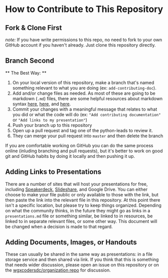 # How to Contribute to This Repository

## Fork & Clone First
_note:_ If you have write permissions to this repo, no need to fork to your own GitHub account if you haven't already. Just clone this repository directly.

## Branch Second
** The Best Way: ** 
  1.  On your local version of this repository, make a branch that's named something relevant to what you are doing (ex: `add-contributing-doc`).
  2.  Add and/or change files as needed. As most of these are going to be markdown (`.md`) files, there are some helpful resources about markdown syntax [here](https://daringfireball.net/projects/markdown/syntax), [here](https://github.com/adam-p/markdown-here/wiki/Markdown-Cheatsheet), and [here](https://guides.github.com/features/mastering-markdown/).
  3.  Commit your changes with a meaningful message that relates to what you did or what the code will do (ex: `"Add contributing documentation"` or `"Add links to my presentation"`)
  4.  Push your branch up to this repository
  5.  Open up a pull request and tag one of the python-leads to review it.
  6.  They can merge your pull request into `master` and then delete the branch
  
If you are comfortable working on GitHub you can do the same process online (inluding branching and pull requests), but it's better to work on good git and GitHub habits by doing it locally and then pushing it up.

## Adding Links to Presentations

There are a number of sites that will host your presentations for free, including [Speakerdeck](https://speakerdeck.com/), [Slideshare](http://www.slideshare.net/?ss), and Google Drive.  You can either choose to make your file public or only available to those with the link, but then paste the link into the relevant file in this repository. At this point there isn't a specific location, but please try to keep things organized. Depending on what the community thinks, in the future they might go as links in a `presentations.md` file or something similar, be linked to in resources, be linked to in separate relevant files, or some other way. This document will be changed when a decision is made to that regard.

## Adding Documents, Images, or Handouts

These can usually be shared in the same way as presentations: in a file storage service and then shared via link.  If you think that this is something that needs wider discussion, please open an issue on this repository or on the [wgxcodersdc/organization repo](https://github.com/wgxcodersdc/organization) for discussion.
